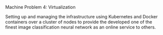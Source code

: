 Machine Problem 4: Virtualization

Setting up and managing the infrastructure using Kubernetes and Docker containers over a cluster of nodes to provide the developed one of the finest image classification neural network as an online service to others. 